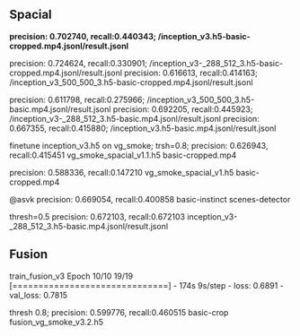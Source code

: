 
## Spacial

**precision: 0.702740, recall:0.440343; /inception_v3.h5-basic-cropped.mp4.jsonl/result.jsonl**

precision: 0.724624, recall:0.330901; /inception_v3-_288_512_3.h5-basic-cropped.mp4.jsonl/result.jsonl
precision: 0.616613, recall:0.414163; /inception_v3_500_500_3.h5-basic-cropped.mp4.jsonl/result.jsonl

precision: 0.611798, recall:0.275966; /inception_v3_500_500_3.h5-basic.mp4.jsonl/result.jsonl
precision: 0.692205, recall:0.445923; /inception_v3-_288_512_3.h5-basic.mp4.jsonl/result.jsonl
precision: 0.667355, recall:0.415880; /inception_v3.h5-basic.mp4.jsonl/result.jsonl

finetune inception_v3.h5 on vg_smoke; trsh=0.8; 
precision:  0.626943, recall:0.415451 vg_smoke_spacial_v1.1.h5 basic-cropped.mp4

precision: 0.588336, recall:0.147210 vg_smoke_spacial_v1.h5 basic-cropped.mp4

@asvk
precision: 0.669054, recall:0.400858  basic-instinct scenes-detector

thresh=0.5
precision: 0.672103, recall:0.672103 inception_v3-_288_512_3.h5-basic.mp4.jsonl/result.jsonl

## Fusion

train_fusion_v3
Epoch 10/10
19/19 [==============================] - 174s 9s/step - loss: 0.6891 - val_loss: 0.7815


thresh 0.8;
precision: 0.599776, recall:0.460515 basic-crop fusion_vg_smoke_v3.2.h5

